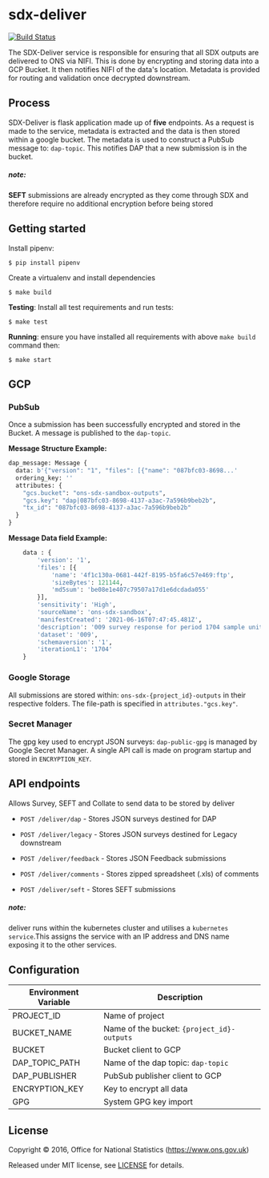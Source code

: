 # sdx-deliver
[![Build Status](https://github.com/ONSdigital/sdx-deliver/workflows/Build/badge.svg)](https://github.com/ONSdigital/sdx-deliver)
 
The SDX-Deliver service is responsible for ensuring that all SDX outputs are delivered to ONS via NIFI. This is done by
encrypting and storing data into a GCP Bucket. It then notifies NIFI of the data's location. Metadata is provided for 
routing and validation once decrypted downstream.

## Process

SDX-Deliver is flask application made up of **five** endpoints. As a request is made to the service, metadata 
is extracted and the data is then stored within a google bucket. The metadata is used to 
construct a PubSub message to: `dap-topic`. This notifies DAP that a new submission is in the bucket.
##### note:
**SEFT** submissions are already encrypted as they come through SDX and therefore require no additional encryption 
before being stored

## Getting started
Install pipenv:
```shell
$ pip install pipenv
```

Create a virtualenv and install dependencies
```shell
$ make build
```

**Testing**:
Install all test requirements and run tests:
```shell
$ make test
```

**Running**:
ensure you have installed all requirements with above `make build` command then:
```shell
$ make start
```

## GCP

### PubSub

Once a submission has been successfully encrypted and stored in the Bucket. A message is published to the `dap-topic`.

**Message Structure Example:**
```python
dap_message: Message {
  data: b'{"version": "1", "files": [{"name": "087bfc03-8698...'
  ordering_key: ''
  attributes: {
    "gcs.bucket": "ons-sdx-sandbox-outputs",
    "gcs.key": "dap|087bfc03-8698-4137-a3ac-7a596b9beb2b",
    "tx_id": "087bfc03-8698-4137-a3ac-7a596b9beb2b"
  }
}
```
**Message Data field Example:**
```python
    data : {
        'version': '1',
        'files': [{
            'name': '4f1c130a-0681-442f-8195-b5fa6c57e469:ftp',
            'sizeBytes': 121144,
            'md5sum': 'be08e1e407c79507a17d1e6dcdada055'
        }],
        'sensitivity': 'High',
        'sourceName': 'ons-sdx-sandbox',
        'manifestCreated': '2021-06-16T07:47:45.481Z',
        'description': '009 survey response for period 1704 sample unit 49900108249D',
        'dataset': '009',
        'schemaversion': '1',
        'iterationL1': '1704'
    }
```

### Google Storage

All submissions are stored within: `ons-sdx-{project_id}-outputs` in their respective folders. The file-path is
specified in `attributes."gcs.key"`.

### Secret Manager
The gpg key used to encrypt JSON surveys: `dap-public-gpg` is managed by Google Secret Manager. A single API call is 
made on program startup and stored in `ENCRYPTION_KEY`.

## API endpoints

Allows Survey, SEFT and Collate to send data to be stored by deliver


* `POST /deliver/dap` - Stores JSON surveys destined for DAP

* `POST /deliver/legacy` - Stores JSON surveys destined for Legacy downstream

* `POST /deliver/feedback` - Stores JSON Feedback submissions

* `POST /deliver/comments` - Stores zipped spreadsheet (.xls) of comments

* `POST /deliver/seft` - Stores SEFT submissions


##### note: 
deliver runs within the kubernetes cluster and utilises a `kubernetes service`.This assigns the service with an IP 
address and DNS name exposing it to the other services.

## Configuration
| Environment Variable    | Description
|-------------------------|------------------------------------
| PROJECT_ID              | Name of project
| BUCKET_NAME             | Name of the bucket: `{project_id}-outputs`
| BUCKET                  | Bucket client to GCP
| DAP_TOPIC_PATH          | Name of the dap topic: `dap-topic`
| DAP_PUBLISHER           | PubSub publisher client to GCP
| ENCRYPTION_KEY          | Key to encrypt all data
| GPG                     | System GPG key import

## License

Copyright © 2016, Office for National Statistics (https://www.ons.gov.uk)

Released under MIT license, see [LICENSE](LICENSE) for details.
